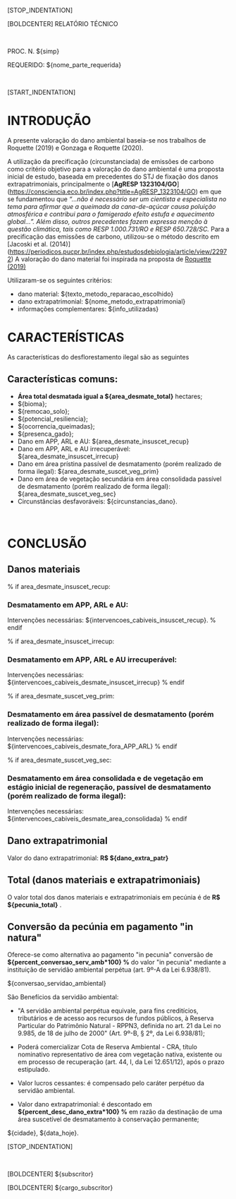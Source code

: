 [STOP_INDENTATION]


[BOLDCENTER] RELATÓRIO TÉCNICO

&nbsp;
&nbsp;

PROC. N. ${simp}

REQUERIDO: ${nome_parte_requerida}

&nbsp;
&nbsp;


[START_INDENTATION] 

# INTRODUÇÃO

A presente valoração do dano ambiental baseia-se nos trabalhos de Roquette (2019) e Gonzaga e Roquette (2020).

A utilização da precificação (circunstanciada) de emissões de carbono como critério objetivo para a valoração do dano ambiental é uma proposta inicial de estudo, baseada em precedentes do STJ de fixação dos danos extrapatrimoniais, principalmente o [**AgRESP 1323104/GO**] (https://consciencia.eco.br/index.php?title=AgRESP_1323104/GO) em que se fundamentou que *“...não é necessário ser um cientista e especialista no tema para afirmar que a queimada da cana-de-açúcar causa poluição atmosférica e contribui para o famigerado efeito estufa e aquecimento global...”. Além disso, outros precedentes fazem expressa menção à questão climática, tais como RESP 1.000.731/RO e RESP 650.728/SC.*
      Para a precificação das emissões de carbono, utilizou-se o método descrito em [Jacoski et al. (2014)] (https://periodicos.pucpr.br/index.php/estudosdebiologia/article/view/22972)
      A valoração do dano material foi inspirada na proposta de [Roquette (2019)](http://ucs.br/etc/revistas/index.php/direitoambiental/article/view/7981)

Utilizaram-se os seguintes critérios:

-  dano material: ${texto_metodo_reparacao_escolhido}
-  dano extrapatrimonial: ${nome_metodo_extrapatrimonial}
- informações complementares:  ${info_utilizadas}
  
# CARACTERÍSTICAS  
  
As características do desflorestamento ilegal são as seguintes

## Características comuns:

-  **Área total desmatada igual a  ${area_desmate_total}** hectares;
-  ${bioma};
-  ${remocao_solo};
-  ${potencial_resiliencia};
-  ${ocorrencia_queimadas};
-  ${presenca_gado};
-  Dano em APP, ARL e AU:  ${area_desmate_insuscet_recup}
-  Dano em APP, ARL e AU irrecuperável: ${area_desmate_insuscet_irrecup}
-  Dano em área prístina passível de desmatamento (porém realizado de forma ilegal):  ${area_desmate_suscet_veg_prim}
-  Dano em área de vegetação secundária em área consolidada passível de desmatamento (porém realizado de forma ilegal): ${area_desmate_suscet_veg_sec}
-  Circunstâncias desfavoráveis: ${circunstancias_dano}.

&nbsp;
&nbsp;
&nbsp;

# CONCLUSÃO

## Danos materiais
% if area_desmate_insuscet_recup:
### Desmatamento em APP, ARL e AU: 
Intervenções necessárias: ${intervencoes_cabiveis_insuscet_recup}.
% endif

% if area_desmate_insuscet_irrecup:
### Desmatamento em APP, ARL e AU irrecuperável: 
Intervenções necessárias: ${intervencoes_cabiveis_desmate_insuscet_irrecup}
% endif

% if area_desmate_suscet_veg_prim:
### Desmatamento em área passível de desmatamento (porém realizado de forma ilegal):
Intervenções necessárias: ${intervencoes_cabiveis_desmate_fora_APP_ARL}
% endif

% if area_desmate_suscet_veg_sec:
### Desmatamento em área consolidada e de vegetação em estágio inicial de regeneração, passível de desmatamento (porém realizado de forma ilegal):
Intervenções necessárias: ${intervencoes_cabiveis_desmate_area_consolidada}
% endif

## Dano extrapatrimonial
Valor do dano extrapatrimonial: **R$ ${dano_extra_patr}**

## Total (danos materiais e extrapatrimoniais)
O valor total dos danos materiais e extrapatrimoniais em pecúnia é de **R$ ${pecunia_total}** .

## Conversão da pecúnia em pagamento "in natura"

Oferece-se como alternativa ao pagamento "in pecunia" conversão de **${percent_conversao_serv_amb*100} %** do valor "in pecunia" mediante a instituição de servidão ambiental perpétua (art. 9º-A da Lei 6.938/81).

${conversao_servidao_ambiental}

São Benefícios da servidão ambiental:

- "A servidão ambiental perpétua equivale, para fins creditícios, tributários e de acesso aos recursos de fundos públicos, à Reserva Particular do Patrimônio Natural - RPPN3, definida no art. 21 da Lei no 9.985, de 18 de julho de 2000" (Art. 9º-B, § 2º, da Lei 6.938/81);

- Poderá comercializar Cota de Reserva Ambiental - CRA, título nominativo representativo de área com vegetação nativa, existente ou em processo de recuperação (art. 44, I, da Lei 12.651/12), após o prazo estipulado.

- Valor lucros cessantes: é compensado pelo caráter perpétuo da servidão ambiental.

- Valor dano extrapatrimonial: é descontado em  **${percent_desc_dano_extra*100} %**
em razão da destinação de uma área suscetível de desmatamento à conservação permanente;

${cidade}, ${data_hoje}.

[STOP_INDENTATION]

&nbsp;
&nbsp;

[BOLDCENTER] ${subscritor}

[BOLDCENTER] ${cargo_subscritor}